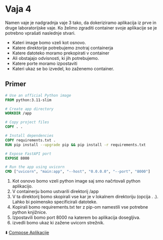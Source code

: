 # Vaja 4

Namen vaje je nadgradnja vaje 3 tako, da dokeriziramo aplikacija iz prve in druge laboratorijske vaje.
Ko želimo zgraditi container svoje aplikacije se je potrebno vprašati naslednje stvari.
- Kateri image bomo vzeli kot osnovo.
- Katere direktorije potrebujemo znotraj containerja
- Katere datoteko moramo prekopirati v container
- Ali obstajajo odvisnosti, ki jih potrebujemo.
- Katere porte moramo izpostaviti
- Kateri ukaz se bo izvedel, ko zaženemo container.

## Primer

```dockerfile
# Use an official Python image
FROM python:3.11-slim

# Create app directory
WORKDIR /app

# Copy project files
COPY . .

# Install dependencies
COPY requirements.txt .
RUN pip install --upgrade pip && pip install -r requirements.txt

# Expose FastAPI port
EXPOSE 8000

# Run the app using uvicorn
CMD ["uvicorn", "main:app", "--host", "0.0.0.0", "--port", "8000"]
```
1. Kot osnovo bomo vzeli python image saj smo načrtovali python aplikacijo.
2. V containerju bomo ustvarili direktorij /app
3. V ta direktorij bomo skopirali vse kar je v lokalnem direktoriju (opcija . .). Lahko bi poimensko specificirali datoteke.
4. Kopirali bomo requirements.txt ter z pip-om namestili vse potrebne python knjižnice.
5. Izpostavili bomo port 8000 na katerem bo aplikacija dosegljiva.
6. izvedli bomo ukaz ki zažene uvicorn strežnik.

⬇️ [Compose Aplikacije](app_compose.md)
